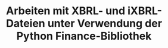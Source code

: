 ﻿---
title: Arbeiten mit XBRL- und iXBRL-Dateien unter Verwendung der Python Finance-Bibliothek
linktitle: Arbeiten mit XBRL- und iXBRL-Dateien
type: docs
weight: 20
url: /de/python-net/working-with-xbrl-and-ixbrl-files/
description: Python Finance Bibliothek API kann XBRL- und iXBRL-Dateien erstellen, lesen, konvertieren und validieren.
---
